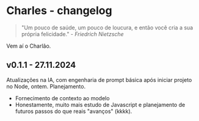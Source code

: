 
# Charles - changelog

>"Um pouco de saúde, um pouco de loucura, e então você cria a sua própria felicidade." - *Friedrich Nietzsche*

Vem aí o Charlão.

## v0.1.1  - 27.11.2024
Atualizações na IA, com engenharia de prompt básica após iniciar projeto no Node, ontem. Planejamento.

- Fornecimento de contexto ao modelo
- Honestamente, muito mais estudo de Javascript e planejamento de futuros passos do que reais "avanços" (kkkk).